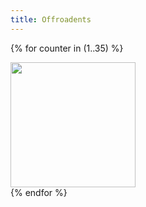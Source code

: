 ```yaml
---
title: Offroadents
---
```


<html>

<head>
  <meta charset="utf-8">
  <title>{{ page.title }}</title>
  <link rel="stylesheet" href="node_modules/photoswipe/dist/photoswipe.css">
  <style>
    .thumbnail200 {
      width: 200px;
      height: 200px;
    }
  </style>

  <script type="module">
    import PhotoSwipeLightbox from './node_modules/photoswipe/dist/photoswipe-lightbox.esm.js';
    const lightbox = new PhotoSwipeLightbox({
      gallery: '#my-gallery',
      children: 'a',
      pswpModule: () => import('./node_modules/photoswipe/dist/photoswipe.esm.js')
    });
    lightbox.init();
  </script>

  {% for counter in (1..35) %}

  <div class="pswp-gallery" id="my-gallery">
    <a href="assets/images/Offroadents - {{ counter }}.PNG" data-pswp-width="1024" data-pswp-height="1024"
      target="_blank">
      <img src="assets/images/Offroadents - {{ counter }}.PNG" class="thumbnail200" alt="" />
    </a>

  </div>
  {% endfor %}
